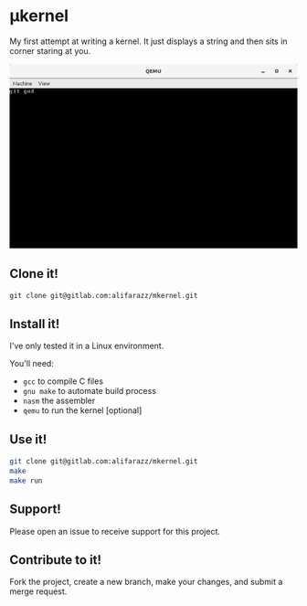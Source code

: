 # µkernel

My first attempt at writing a kernel.
It just displays a string and then sits in corner staring at you.

![alt text](screenshots/1.png)

## Clone it!

```
git clone git@gitlab.com:alifarazz/mkernel.git
```

## Install it!

I've only tested it in a Linux environment.

You'll need: 
* `gcc` to compile C files
* `gnu make` to automate build process
* `nasm` the assembler
* `qemu` to run the kernel [optional]

## Use it!

```sh
git clone git@gitlab.com:alifarazz/mkernel.git
make
make run
```

## Support!

Please open an issue to receive support for this project.

## Contribute to it!

Fork the project, create a new branch, make your changes, and submit a merge request.
